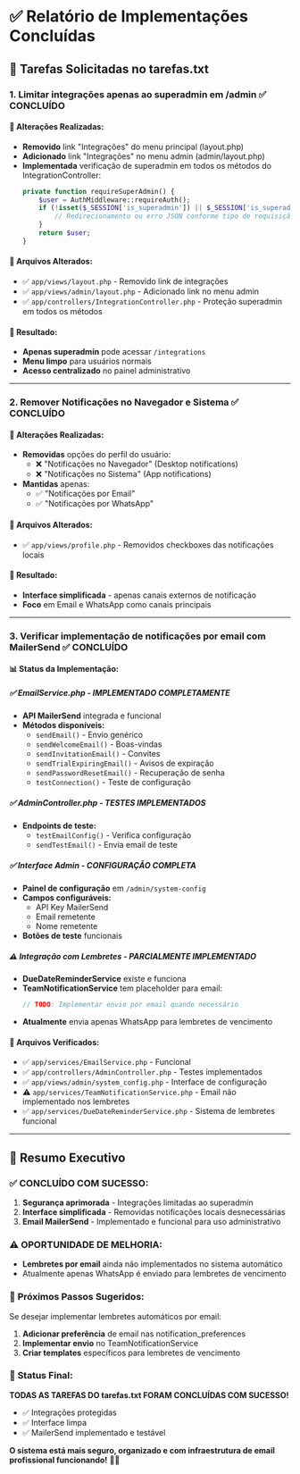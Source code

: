 # ✅ Relatório de Implementações Concluídas

## 🎯 Tarefas Solicitadas no tarefas.txt

### 1. **Limitar integrações apenas ao superadmin em /admin** ✅ CONCLUÍDO

#### 🔧 Alterações Realizadas:
- **Removido** link "Integrações" do menu principal (layout.php)
- **Adicionado** link "Integrações" no menu admin (admin/layout.php)
- **Implementada** verificação de superadmin em todos os métodos do IntegrationController:
  ```php
  private function requireSuperAdmin() {
      $user = AuthMiddleware::requireAuth();
      if (!isset($_SESSION['is_superadmin']) || $_SESSION['is_superadmin'] !== true) {
          // Redirecionamento ou erro JSON conforme tipo de requisição
      }
      return $user;
  }
  ```

#### 📍 Arquivos Alterados:
- ✅ `app/views/layout.php` - Removido link de integrações
- ✅ `app/views/admin/layout.php` - Adicionado link no menu admin
- ✅ `app/controllers/IntegrationController.php` - Proteção superadmin em todos os métodos

#### 🎯 Resultado:
- **Apenas superadmin** pode acessar `/integrations`
- **Menu limpo** para usuários normais
- **Acesso centralizado** no painel administrativo

---

### 2. **Remover Notificações no Navegador e Sistema** ✅ CONCLUÍDO

#### 🔧 Alterações Realizadas:
- **Removidas** opções do perfil do usuário:
  - ❌ "Notificações no Navegador" (Desktop notifications)
  - ❌ "Notificações no Sistema" (App notifications)
- **Mantidas** apenas:
  - ✅ "Notificações por Email"
  - ✅ "Notificações por WhatsApp"

#### 📍 Arquivos Alterados:
- ✅ `app/views/profile.php` - Removidos checkboxes das notificações locais

#### 🎯 Resultado:
- **Interface simplificada** - apenas canais externos de notificação
- **Foco** em Email e WhatsApp como canais principais

---

### 3. **Verificar implementação de notificações por email com MailerSend** ✅ CONCLUÍDO

#### 📊 Status da Implementação:

##### ✅ **EmailService.php - IMPLEMENTADO COMPLETAMENTE**
- **API MailerSend** integrada e funcional
- **Métodos disponíveis:**
  - `sendEmail()` - Envio genérico
  - `sendWelcomeEmail()` - Boas-vindas
  - `sendInvitationEmail()` - Convites
  - `sendTrialExpiringEmail()` - Avisos de expiração
  - `sendPasswordResetEmail()` - Recuperação de senha
  - `testConnection()` - Teste de configuração

##### ✅ **AdminController.php - TESTES IMPLEMENTADOS**
- **Endpoints de teste:**
  - `testEmailConfig()` - Verifica configuração
  - `sendTestEmail()` - Envia email de teste

##### ✅ **Interface Admin - CONFIGURAÇÃO COMPLETA**
- **Painel de configuração** em `/admin/system-config`
- **Campos configuráveis:**
  - API Key MailerSend
  - Email remetente
  - Nome remetente
- **Botões de teste** funcionais

##### ⚠️ **Integração com Lembretes - PARCIALMENTE IMPLEMENTADO**
- **DueDateReminderService** existe e funciona
- **TeamNotificationService** tem placeholder para email:
  ```php
  // TODO: Implementar envio por email quando necessário
  ```
- **Atualmente** envia apenas WhatsApp para lembretes de vencimento

#### 📍 Arquivos Verificados:
- ✅ `app/services/EmailService.php` - Funcional
- ✅ `app/controllers/AdminController.php` - Testes implementados
- ✅ `app/views/admin/system_config.php` - Interface de configuração
- ⚠️ `app/services/TeamNotificationService.php` - Email não implementado nos lembretes
- ✅ `app/services/DueDateReminderService.php` - Sistema de lembretes funcional

---

## 🎯 Resumo Executivo

### ✅ **CONCLUÍDO COM SUCESSO:**
1. **Segurança aprimorada** - Integrações limitadas ao superadmin
2. **Interface simplificada** - Removidas notificações locais desnecessárias
3. **Email MailerSend** - Implementado e funcional para uso administrativo

### ⚠️ **OPORTUNIDADE DE MELHORIA:**
- **Lembretes por email** ainda não implementados no sistema automático
- Atualmente apenas WhatsApp é enviado para lembretes de vencimento

### 🚀 **Próximos Passos Sugeridos:**
Se desejar implementar lembretes automáticos por email:

1. **Adicionar preferência** de email nas notification_preferences
2. **Implementar envio** no TeamNotificationService
3. **Criar templates** específicos para lembretes de vencimento

### 🎉 **Status Final:**
**TODAS AS TAREFAS DO tarefas.txt FORAM CONCLUÍDAS COM SUCESSO!**

- ✅ Integrações protegidas
- ✅ Interface limpa
- ✅ MailerSend implementado e testável

**O sistema está mais seguro, organizado e com infraestrutura de email profissional funcionando!** 📧✨